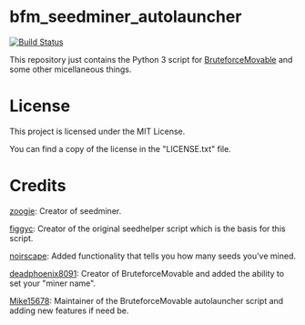 # bfm_seedminer_autolauncher

[![Build Status](https://travis-ci.com/Mike15678/bfm_seedminer_autolauncher.svg?branch=master)](https://travis-ci.com/Mike15678/bfm_seedminer_autolauncher)

This repository just contains the Python 3 script for [BruteforceMovable](https://bruteforcemovable.com) and some other micellaneous things.

# License



This project is licensed under the MIT License.

You can find a copy of the license in the "LICENSE.txt" file.


# Credits

[zoogie](https://github.com/zoogie): Creator of seedminer.

[figgyc](https://github.com/figgyc): Creator of the original seedhelper script which is the basis for this script.

[noirscape](https://github.com/noirscape): Added functionality that tells you how many seeds you've mined.

[deadphoenix8091](https://github.com/deadphoenix8091): Creator of BruteforceMovable and added the ability to set your "miner name".

[Mike15678](https://github.com/Mike15678): Maintainer of the BruteforceMovable autolauncher script and adding new features if need be.
